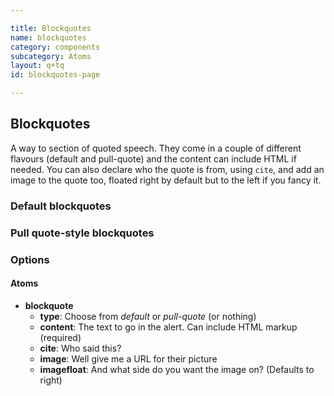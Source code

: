 ```yaml
---

title: Blockquotes
name: blockquotes
category: components
subcategory: Atoms
layout: q+tq
id: blockquotes-page

---
```


## Blockquotes

A way to section of quoted speech. They come in a couple of different flavours (default and pull-quote) and the content can include HTML if needed. You can also declare who the quote is from, using `cite`, and add an image to the quote too, floated right by default but to the left if you fancy it.

### Default blockquotes

<script>
component("blockquote", { "content": "Lorem ipsum Excepteur proident ut esse Ut sit ullamco voluptate commodo nostrud amet culpa sint ullamco cillum."})
+component("blockquote", { "content": "Lorem ipsum excepteur proident ut esse sit ullamco voluptate commodo nostrud amet culpa sint ullamco cillum.", "cite": "Voltaire"})
+component("blockquote", { "content": "Lorem ipsum excepteur proident ut esse sit ullamco voluptate commodo nostrud amet culpa sint ullamco cillum.", "cite": "Voltaire", "image": "http://lorempixel.com/120/120/people/6"})
+component("blockquote", { "content": "Lorem ipsum excepteur proident ut esse sit ullamco voluptate commodo nostrud amet culpa sint ullamco cillum.", "cite": "Voltaire", "image": "http://lorempixel.com/120/120/people/7", "imagefloat":"left"});
</script>

### Pull quote-style blockquotes

<script>
component("blockquote", { "type": "pull-quote", "content": "<p>Lorem ipsum excepteur proident ut esse sit ullamco voluptate commodo nostrud amet culpa sint ullamco cillum.</p><p>Mollit sit ut id culpa adipisicing voluptate ut veniam deserunt ad veniam ullamco quis.</p>"})
+component("blockquote", { "type": "pull-quote", "content": "<p>Lorem ipsum excepteur proident ut esse sit ullamco voluptate commodo nostrud amet culpa sint ullamco cillum.</p><p>Mollit sit ut id culpa adipisicing voluptate ut veniam deserunt ad veniam ullamco quis.</p>", "cite": "Woody Allen"})
+component("blockquote", { "type": "pull-quote", "content": "<p>Lorem ipsum excepteur proident ut esse sit ullamco voluptate commodo nostrud amet culpa sint ullamco cillum.</p><p>Mollit sit ut id culpa adipisicing voluptate ut veniam deserunt ad veniam ullamco quis.</p>", "cite": "Woody Allen", "image": "http://lorempixel.com/120/120/people/8"})
+component("blockquote", { "type": "pull-quote", "content": "<p>Lorem ipsum excepteur proident ut esse sit ullamco voluptate commodo nostrud amet culpa sint ullamco cillum.</p><p>Mollit sit ut id culpa adipisicing voluptate ut veniam deserunt ad veniam ullamco quis.</p>", "cite": "Woody Allen", "image": "http://lorempixel.com/120/120/people/9", "imagefloat":"left"});
</script>


### Options

#### Atoms

* **blockquote**
  * **type**: Choose from _default_ or _pull-quote_ (or nothing)
  * **content**: The text to go in the alert. Can include HTML markup (required)
  * **cite**: Who said this?
  * **image**: Well give me a URL for their picture
  * **imagefloat**: And what side do you want the image on? (Defaults to right)

